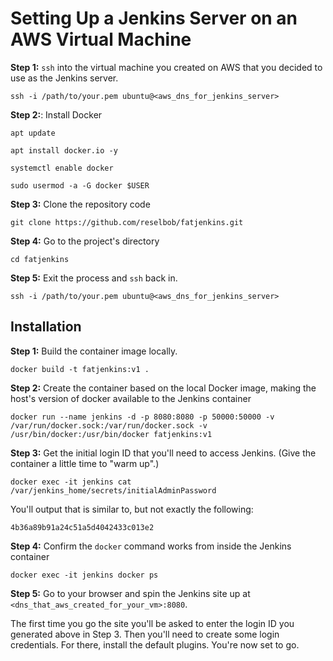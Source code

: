 # Setting Up a Jenkins Server on an AWS Virtual Machine

**Step 1:** `ssh` into the virtual machine you created on AWS that you decided to use as the Jenkins server. 

`ssh -i /path/to/your.pem ubuntu@<aws_dns_for_jenkins_server>`

**Step 2:**: Install Docker

`apt update`

`apt install docker.io -y`

`systemctl enable docker`

`sudo usermod -a -G docker $USER`


**Step 3:** Clone the repository code

`git clone https://github.com/reselbob/fatjenkins.git`

**Step 4:** Go to the project's directory

`cd fatjenkins`

**Step 5:** Exit the process and `ssh` back in.

`ssh -i /path/to/your.pem ubuntu@<aws_dns_for_jenkins_server>`

## Installation

**Step 1:** Build the container image locally.

`docker build -t fatjenkins:v1 .`

**Step 2:** Create the container based on the local Docker image, making the host's version of docker available to the Jenkins container

`docker run --name jenkins -d -p 8080:8080 -p 50000:50000 -v /var/run/docker.sock:/var/run/docker.sock -v /usr/bin/docker:/usr/bin/docker fatjenkins:v1`

**Step 3:** Get the initial login ID that you'll need to access Jenkins. (Give the container a little time to "warm up".)

`docker exec -it jenkins cat /var/jenkins_home/secrets/initialAdminPassword`

You'll output that is similar to, but not exactly the following:

`4b36a89b91a24c51a5d4042433c013e2`

**Step 4:** Confirm the `docker` command works from inside the Jenkins container

`docker exec -it jenkins docker ps`

**Step 5:** Go to your browser and spin the Jenkins site up at `<dns_that_aws_created_for_your_vm>:8080`.

The first time you go the site you'll be asked to enter the login ID you generated above in Step 3. Then you'll need to create some login credentials. For there, install the default plugins. You're now set to go.